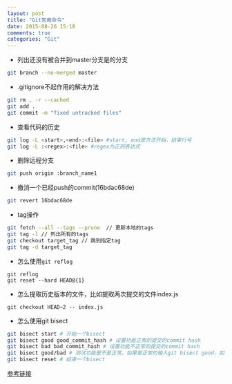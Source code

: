 ```yaml
---
layout: post
title: "Git常用命令"
date: 2015-08-26 15:18
comments: true
categories: "Git"
---
```

* 列出还没有被合并到master分支是的分支
``` bash
git branch --no-merged master
```
* .gitignore不起作用的解决方法
``` bash
git rm . -r --cached
git add .
git commit -m "fixed untracked files"
```
* 查看代码的历史
``` bash
git log -L <start>,<end>:<file> #start, end是方法开始，结束行号
git log -L :<regex>:<file> #regex为正则表达式
```
* 删除远程分支
``` bash
git push origin :branch_name1
```
* 撤消一个已经push的commit(16bdac68de)
``` bash
git revert 16bdac68de
```
* tag操作
``` bash
git fetch --all --tags --prune  // 更新本地的tags
git tag -l // 列出所有的tags
git checkout target_tag // 跳到指定tag
git tag -d target_tag
```
* 怎么使用`git reflog`
```
git reflog
git reset --hard HEAD@{1}
```

* 怎么提取历史版本的文件，比如提取两次提交的文件index.js
```
git checkout HEAD~2 -- index.js
```

* 怎么使用git bisect

``` sh
git bisect start # 开始一个bisect
git bisect good good_commit_hash # 设置功能正常的提交的commit hash
git bisect bad bad_commit_hash # 设置功能不正常的提交的commit hash
git bisect good/bad # 测试功能是不是正常，如果是正常的输入git bisect good，如果功能不正常输入git bisect bad，不断重复直到给出结果'137323c84ad24a81e8a351d70732af017d250d21 is the first bad commit'
git bisect reset # 结束一个bisect
```

[参考链接](https://www.metaltoad.com/blog/beginners-guide-git-bisect-process-elimination)
